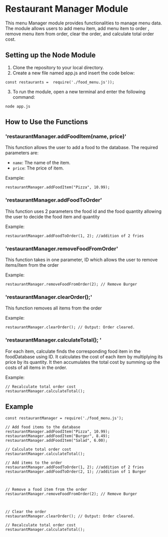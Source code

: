 # Restaurant Manager Module

This menu Manager module provides functionalities to manage menu data. The module allows users to add menu item, add menu item to order , remove menu item from order, clear the order, and calculate total order cost.

## Setting up the Node Module

1. Clone the repository to your local directory.
2. Create a new file named app.js and insert the code below:
```
const restaurants =  require('./food_menu.js'));
```
3. To run the module, open a new terminal and enter the following command:
```
node app.js
```

## How to Use the Functions

### 'restaurantManager.addFoodItem(name, price)'

This function allows the user to add a food to the database. The required parameters are:

- `name`: The name of the item.
- `price`: The price of item.


Example:
```
restaurantManager.addFoodItem("Pizza", 10.99);
```



### 'restaurantManager.addFoodToOrder'

This function uses 2 parameters the food id and the food quantity allowing the user to decide the food item and quantity

Example:
```
restaurantManager.addFoodToOrder(1, 2); //addition of 2 fries
```

### 'restaurantManager.removeFoodFromOrder'

This function takes in one parameter, ID which allows the user to remove items/item from the order

Example:
```
restaurantManager.removeFoodFromOrder(2); // Remove Burger
```


### 'restaurantManager.clearOrder();'

This function removes all items from  the order

Example:
```
restaurantManager.clearOrder(); // Output: Order cleared.
```


### 'restaurantManager.calculateTotal(); '

For each item, calculate finds the corresponding food item in the foodDatabase using  ID.
It calculates the cost of each item by multiplying its price by its quantity. 
It then accumulates the total cost by summing up the costs of all items in the order.

Example:
```
// Recalculate total order cost
restaurantManager.calculateTotal(); 
```



## Example

```
const restaurantManager = require('./food_menu.js');

// Add food items to the database
restaurantManager.addFoodItem("Pizza", 10.99);
restaurantManager.addFoodItem("Burger", 8.49);
restaurantManager.addFoodItem("Salad", 6.00);

// Calculate total order cost
restaurantManager.calculateTotal();

// Add items to the order
restaurantManager.addFoodToOrder(1, 2); //addition of 2 fries
restaurantManager.addFoodToOrder(2, 1); //addition of 1 Burger



// Remove a food item from the order
restaurantManager.removeFoodFromOrder(2); // Remove Burger



// Clear the order
restaurantManager.clearOrder(); // Output: Order cleared.

// Recalculate total order cost
restaurantManager.calculateTotal(); 

```
